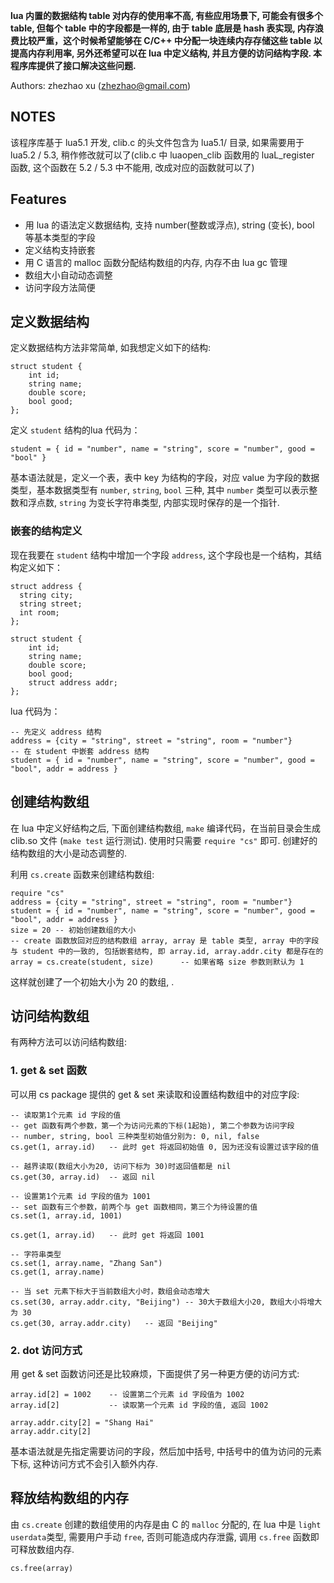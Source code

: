 **lua 内置的数据结构 table 对内存的使用率不高, 有些应用场景下, 可能会有很多个 table, 但每个 table 中的字段都是一样的, 由于 table 底层是 hash 表实现, 内存浪费比较严重，这个时候希望能够在 C/C++ 中分配一块连续内存存储这些 table 以提高内存利用率, 另外还希望可以在 lua 中定义结构, 并且方便的访问结构字段. 本程序库提供了接口解决这些问题.**

Authors: zhezhao xu (zhezhao@gmail.com)

NOTES
-----


该程序库基于 lua5.1 开发, clib.c 的头文件包含为 lua5.1/ 目录, 如果需要用于 lua5.2 / 5.3, 稍作修改就可以了(clib.c 中 luaopen_clib 函数用的 luaL_register 函数, 这个函数在 5.2 / 5.3 中不能用, 改成对应的函数就可以了)



Features
-----
  * 用 lua 的语法定义数据结构, 支持 number(整数或浮点), string (变长), bool 等基本类型的字段
  * 定义结构支持嵌套
  * 用 C 语言的 malloc 函数分配结构数组的内存, 内存不由 lua gc 管理
  * 数组大小自动动态调整
  * 访问字段方法简便



定义数据结构
-----


定义数据结构方法非常简单, 如我想定义如下的结构:

  ```
  struct student {
	  int id;
	  string name;
	  double score;
	  bool good;
  };
  ```

定义 `student` 结构的lua 代码为：

  ```
  student = { id = "number", name = "string", score = "number", good = "bool" }
  ```

基本语法就是，定义一个表，表中 key 为结构的字段，对应 value 为字段的数据类型，基本数据类型有 `number`, `string`, `bool` 三种, 其中 `number` 类型可以表示整数和浮点数, `string` 为变长字符串类型, 内部实现时保存的是一个指针.




### 嵌套的结构定义
现在我要在 `student` 结构中增加一个字段 `address`, 这个字段也是一个结构，其结构定义如下：

  ```
  struct address {
	string city;
	string street;
	int room;
  };

  struct student {
	  int id;
	  string name;
	  double score;
	  bool good;
	  struct address addr;
  };
  ```

lua 代码为：

  ```
  -- 先定义 address 结构
  address = {city = "string", street = "string", room = "number"}
  -- 在 student 中嵌套 address 结构
  student = { id = "number", name = "string", score = "number", good = "bool", addr = address }
  ```


创建结构数组
-----

在 lua 中定义好结构之后, 下面创建结构数组, `make` 编译代码，在当前目录会生成 clib.so 文件 (`make test` 运行测试). 使用时只需要 `require "cs"` 即可. 创建好的结构数组的大小是动态调整的.

利用 `cs.create` 函数来创建结构数组:
  ```
  require "cs"
  address = {city = "string", street = "string", room = "number"}
  student = { id = "number", name = "string", score = "number", good = "bool", addr = address }
  size = 20 -- 初始创建数组的大小
  -- create 函数放回对应的结构数组 array, array 是 table 类型, array 中的字段与 student 中的一致的, 包括嵌套结构, 即 array.id, array.addr.city 都是存在的
  array = cs.create(student, size)		-- 如果省略 size 参数则默认为 1
  ```
这样就创建了一个初始大小为 20 的数组, .


访问结构数组
------

有两种方法可以访问结构数组:

### 1. get & set 函数
可以用 cs package 提供的 get & set 来读取和设置结构数组中的对应字段:
  ```
  -- 读取第1个元素 id 字段的值
  -- get 函数有两个参数，第一个为访问元素的下标(1起始), 第二个参数为访问字段
  -- number, string, bool 三种类型初始值分别为: 0, nil, false
  cs.get(1, array.id)	-- 此时 get 将返回初始值 0, 因为还没有设置过该字段的值

  -- 越界读取(数组大小为20, 访问下标为 30)时返回值都是 nil
  cs.get(30, array.id)	-- 返回 nil

  -- 设置第1个元素 id 字段的值为 1001
  -- set 函数有三个参数，前两个与 get 函数相同，第三个为待设置的值
  cs.set(1, array.id, 1001)

  cs.get(1, array.id)	-- 此时 get 将返回 1001

  -- 字符串类型
  cs.set(1, array.name, "Zhang San")
  cs.get(1, array.name)

  -- 当 set 元素下标大于当前数组大小时，数组会动态增大
  cs.set(30, array.addr.city, "Beijing") -- 30大于数组大小20, 数组大小将增大为 30
  cs.get(30, array.addr.city)	-- 返回 "Beijing"
  ```

### 2. dot 访问方式
用 get & set 函数访问还是比较麻烦，下面提供了另一种更方便的访问方式:
  ```
  array.id[2] = 1002	-- 设置第二个元素 id 字段值为 1002
  array.id[2] 			-- 读取第一个元素 id 字段的值, 返回 1002

  array.addr.city[2] = "Shang Hai"
  array.addr.city[2]
  ```

基本语法就是先指定需要访问的字段，然后加中括号, 中括号中的值为访问的元素下标, 这种访问方式不会引入额外内存.


释放结构数组的内存
------
由 `cs.create` 创建的数组使用的内存是由 C 的 `malloc` 分配的, 在 lua 中是 `light userdata`类型, 需要用户手动 `free`, 否则可能造成内存泄露, 调用 `cs.free` 函数即可释放数组内存.

  ```
  cs.free(array)
  ```
